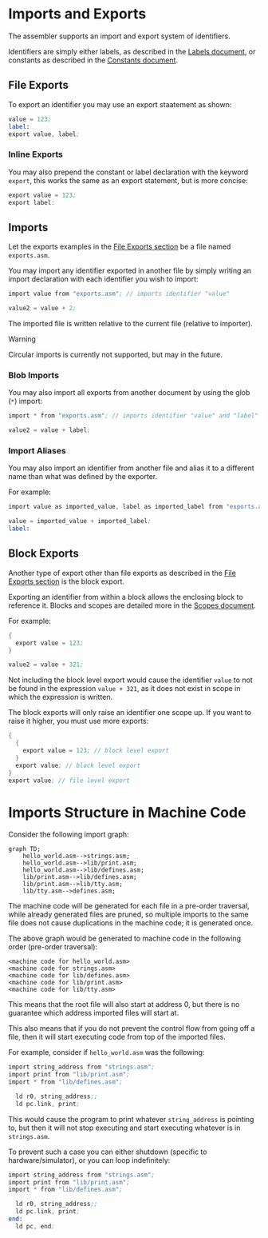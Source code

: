 # Imports and Exports

The assembler supports an import and export system of identifiers.

Identifiers are simply either labels, as described in the [Labels document](labels.md), or constants as described in the [Constants document](constants.md).

## File Exports

To export an identifier you may use an export staatement as shown:

```asm
value = 123;
label:
export value, label;
```

### Inline Exports

You may also prepend the constant or label declaration with the keyword `export`, this works the same as an export statement, but is more concise:

```asm
export value = 123;
export label:
```

## Imports

Let the exports examples in the [File Exports section](#file-exports) be a file named `exports.asm`.

You may import any identifier exported in another file by simply writing an import declaration with each identifier you wish to import:

```asm
import value from "exports.asm"; // imports identifier "value"

value2 = value + 2;
```

The imported file is written relative to the current file (relative to importer).

> [!WARNING]
> Circular imports is currently not supported, but may in the future.

### Blob Imports

You may also import all exports from another document by using the glob (`*`) import:

```asm
import * from "exports.asm"; // imports identifier "value" and "label"

value2 = value + label;
```

### Import Aliases

You may also import an identifier from another file and alias it to a different name than what was defined by the exporter.

For example:

```asm
import value as imported_value, label as imported_label from "exports.asm";

value = imported_value + imported_label;
label:
```

## Block Exports

Another type of export other than file exports as described in the [File Exports section](#file-exports) is the block export.

Exporting an identifier from within a block allows the enclosing block to reference it. Blocks and scopes are detailed more in the [Scopes document](scopes.md).

For example:

```asm
{
  export value = 123;
}

value2 = value + 321;
```

Not including the block level export would cause the identifier `value` to not be found in the expression `value + 321`, as it does not exist in scope in which the expression is written.

The block exports will only raise an identifier one scope up. If you want to raise it higher, you must use more exports:

``` asm
{
  {
    export value = 123; // block level export
  }
  export value; // block level export
}
export value; // file level export
```

# Imports Structure in Machine Code

Consider the following import graph:

```mermaid
graph TD;
    hello_world.asm-->strings.asm;
    hello_world.asm-->lib/print.asm;
    hello_world.asm-->lib/defines.asm;
    lib/print.asm-->lib/defines.asm;
    lib/print.asm-->lib/tty.asm;
    lib/tty.asm-->defines.asm;
```

The machine code will be generated for each file in a pre-order traversal, while already generated files are pruned, so multiple imports to the same file does not cause duplications in the machine code; it is generated once.

The above graph would be generated to machine code in the following order (pre-order traversal):

```
<machine code for hello_world.asm>
<machine code for strings.asm>
<machine code for lib/defines.asm>
<machine code for lib/print.asm>
<machine code for lib/tty.asm>
```

This means that the root file will also start at address 0, but there is no guarantee which address imported files will start at.

This also means that if you do not prevent the control flow from going off a file, then it will start executing code from top of the imported files.

For example, consider if `hello_world.asm` was the following:

``` asm
import string_address from "strings.asm";
import print from "lib/print.asm";
import * from "lib/defines.asm";

  ld r0, string_address;;
  ld pc.link, print;
```

This would cause the program to print whatever `string_address` is pointing to, but then it will not stop executing and start executing whatever is in `strings.asm`.

To prevent such a case you can either shutdown (specific to hardware/simulator), or you can loop indefinitely:

``` asm
import string_address from "strings.asm";
import print from "lib/print.asm";
import * from "lib/defines.asm";

  ld r0, string_address;;
  ld pc.link, print;
end:
  ld pc, end;
```
